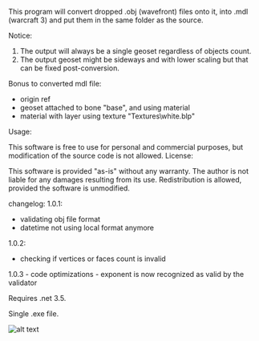 This program will convert dropped .obj (wavefront) files onto it, into .mdl (warcraft 3) and put them in the same folder as the source.

Notice:
   1. The output will always be a single geoset regardless of objects count.
   2. The output geoset might be sideways and with lower scaling but that can be fixed post-conversion.
     
Bonus to converted mdl file:
- origin ref
- geoset attached to bone "base", and using material
- material with layer using texture "Textures\white.blp"

Usage:

This software is free to use for personal and commercial
purposes, but modification of the source code is not allowed.
License:

This software is provided "as-is" without any warranty. The
author is not liable for any damages resulting from its use.
Redistribution is allowed, provided the software is unmodified.

changelog:
1.0.1:
- validating obj file format
- datetime not using local format anymore

1.0.2:
  - checking if vertices or faces count is invalid

1.0.3
    - code optimizations
    - exponent is now recognized as valid by the validator

Requires .net 3.5.

Single .exe file.

![alt text](https://i.ibb.co/CBPrxzN/Screenshot-2024-06-18-052810.png)
